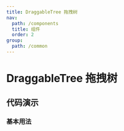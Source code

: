 ```yaml
---
title: DraggableTree 拖拽树
nav:
  path: /components
  title: 组件
  order: 2
group:
  path: /common
---
```


# DraggableTree 拖拽树

## 代码演示

### 基本用法
